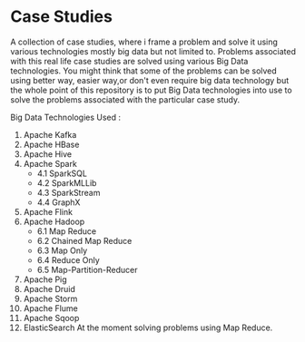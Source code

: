 # Case Studies
A collection of case studies, where i frame a problem and solve it using various technologies mostly big data but not limited to. Problems associated with this real life case studies are solved using various Big Data technologies. You might think that some of the problems can be solved using better way, easier way,or don't even require big data technology  but the whole point of this repository is to put Big Data technologies into use to solve the problems associated with the particular case study.

Big Data Technologies Used : 
1. Apache Kafka
2. Apache HBase
3. Apache Hive
4. Apache Spark
    - 4.1 SparkSQL
    - 4.2 SparkMLLib
    - 4.3 SparkStream
    - 4.4 GraphX
5. Apache Flink
6. Apache Hadoop
    - 6.1 Map Reduce
    - 6.2 Chained Map Reduce
    - 6.3 Map Only
    - 6.4 Reduce Only
    - 6.5 Map-Partition-Reducer 
7. Apache Pig
8. Apache Druid
9. Apache Storm
10. Apache Flume
11. Apache Sqoop
12. ElasticSearch 
At the moment solving problems using Map Reduce.
